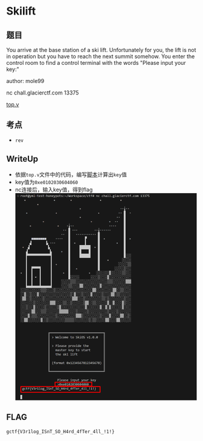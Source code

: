 # Skilift

## 题目

You arrive at the base station of a ski lift. Unfortunately for you, the lift is not in operation but you have to reach the next summit somehow. You enter the control room to find a control terminal with the words "Please input your key:"

author: mole99

nc chall.glacierctf.com 13375

[top.v](./files/top.v)


## 考点

- `rev`


## WriteUp

- 依据`top.v`文件中的代码，编写[脚本](./files/key.py)计算出`key`值
- key值为`0xe0102030604060`
- nc连接后，输入key值，得到flag  
  ![](./images/nc_input_key.png)

## FLAG

```plain
gctf{V3r1log_ISnT_SO_H4rd_4fTer_4ll_!1!}
```
